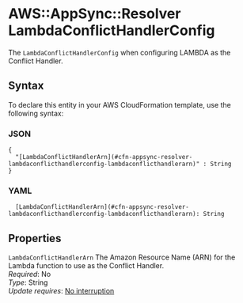 # AWS::AppSync::Resolver LambdaConflictHandlerConfig<a name="aws-properties-appsync-resolver-lambdaconflicthandlerconfig"></a>

The `LambdaConflictHandlerConfig` when configuring LAMBDA as the Conflict Handler\.

## Syntax<a name="aws-properties-appsync-resolver-lambdaconflicthandlerconfig-syntax"></a>

To declare this entity in your AWS CloudFormation template, use the following syntax:

### JSON<a name="aws-properties-appsync-resolver-lambdaconflicthandlerconfig-syntax.json"></a>

```
{
  "[LambdaConflictHandlerArn](#cfn-appsync-resolver-lambdaconflicthandlerconfig-lambdaconflicthandlerarn)" : String
}
```

### YAML<a name="aws-properties-appsync-resolver-lambdaconflicthandlerconfig-syntax.yaml"></a>

```
  [LambdaConflictHandlerArn](#cfn-appsync-resolver-lambdaconflicthandlerconfig-lambdaconflicthandlerarn): String
```

## Properties<a name="aws-properties-appsync-resolver-lambdaconflicthandlerconfig-properties"></a>

`LambdaConflictHandlerArn`  <a name="cfn-appsync-resolver-lambdaconflicthandlerconfig-lambdaconflicthandlerarn"></a>
The Amazon Resource Name \(ARN\) for the Lambda function to use as the Conflict Handler\.  
*Required*: No  
*Type*: String  
*Update requires*: [No interruption](https://docs.aws.amazon.com/AWSCloudFormation/latest/UserGuide/using-cfn-updating-stacks-update-behaviors.html#update-no-interrupt)
